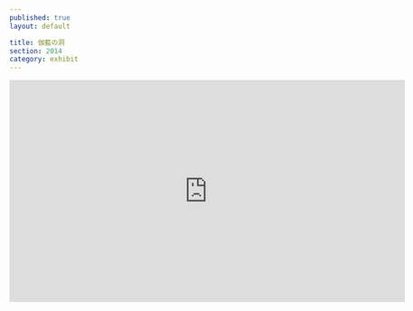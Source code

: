 ```yaml
---
published: true
layout: default

title: 伽藍の洞
section: 2014
category: exhibit
---
```


<iframe src="https://player.vimeo.com/video/106030807?portrait=0" width="700" height="393" frameborder="0" webkitallowfullscreen mozallowfullscreen allowfullscreen></iframe>
